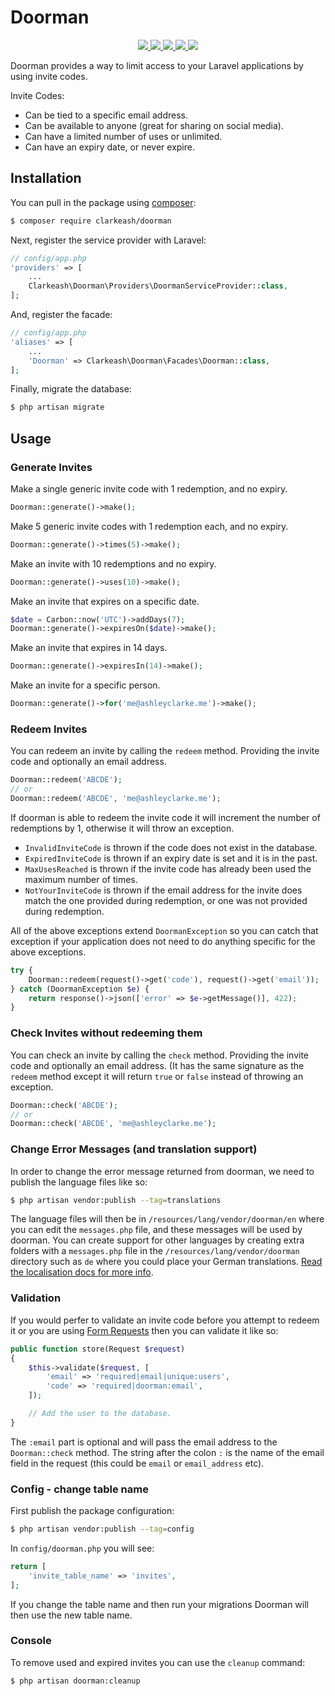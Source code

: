 # Doorman

<p align="center">
  <a href="https://travis-ci.org/clarkeash/doorman">
    <img src="https://img.shields.io/travis/clarkeash/doorman.svg?style=flat-square">
  </a>
  <a href="https://scrutinizer-ci.com/g/clarkeash/doorman/code-structure/master/code-coverage">
      <img src="https://img.shields.io/scrutinizer/coverage/g/clarkeash/doorman.svg?style=flat-square">
    </a>
  <a href="https://scrutinizer-ci.com/g/clarkeash/doorman">
    <img src="https://img.shields.io/scrutinizer/g/clarkeash/doorman.svg?style=flat-square">
  </a>
  <a href="https://github.com/clarkeash/doorman/blob/master/LICENSE">
    <img src="https://img.shields.io/github/license/clarkeash/doorman.svg?style=flat-square">
  </a>
  <a href="https://twitter.com/clarkeash">
    <img src="http://img.shields.io/badge/author-@clarkeash-blue.svg?style=flat-square">
  </a>
</p>

Doorman provides a way to limit access to your Laravel applications by using invite codes.

Invite Codes:
* Can be tied to a specific email address.
* Can be available to anyone (great for sharing on social media).
* Can have a limited number of uses or unlimited.
* Can have an expiry date, or never expire.

## Installation

You can pull in the package using [composer](https://getcomposer.org):

```bash
$ composer require clarkeash/doorman
```

Next, register the service provider with Laravel:

```php
// config/app.php
'providers' => [
    ...
    Clarkeash\Doorman\Providers\DoormanServiceProvider::class,
];
```

And, register the facade:

```php
// config/app.php
'aliases' => [
    ...
    'Doorman' => Clarkeash\Doorman\Facades\Doorman::class,
];
```

Finally, migrate the database:

```bash
$ php artisan migrate
```

## Usage

### Generate Invites

Make a single generic invite code with 1 redemption, and no expiry.
```php
Doorman::generate()->make();
```

Make 5 generic invite codes with 1 redemption each, and no expiry.
```php
Doorman::generate()->times(5)->make();
```

Make an invite with 10 redemptions and no expiry.
```php
Doorman::generate()->uses(10)->make();
```

Make an invite that expires on a specific date.
```php
$date = Carbon::now('UTC')->addDays(7);
Doorman::generate()->expiresOn($date)->make();
```

Make an invite that expires in 14 days.
```php
Doorman::generate()->expiresIn(14)->make();
```

Make an invite for a specific person.
```php
Doorman::generate()->for('me@ashleyclarke.me')->make();
```

### Redeem Invites

You can redeem an invite by calling the ````redeem```` method. Providing the invite code and optionally an email address.

```php
Doorman::redeem('ABCDE');
// or
Doorman::redeem('ABCDE', 'me@ashleyclarke.me');
```

If doorman is able to redeem the invite code it will increment the number of redemptions by 1, otherwise it will throw an exception.

* ````InvalidInviteCode```` is thrown if the code does not exist in the database.
* ````ExpiredInviteCode```` is thrown if an expiry date is set and it is in the past.
* ````MaxUsesReached```` is thrown if the invite code has already been used the maximum number of times.
* ````NotYourInviteCode```` is thrown if the email address for the invite does match the one provided during redemption, or one was not provided during redemption.

All of the above exceptions extend ````DoormanException```` so you can catch that exception if your application does not need to do anything specific for the above exceptions.

```php
try {
    Doorman::redeem(request()->get('code'), request()->get('email'));
} catch (DoormanException $e) {
    return response()->json(['error' => $e->getMessage()], 422);
}
```

### Check Invites without redeeming them

You can check an invite by calling the ````check```` method. Providing the invite code and optionally an email address. (It has the same signature as the ````redeem```` method except it will return ````true```` or ````false```` instead of throwing an exception.

```php
Doorman::check('ABCDE');
// or
Doorman::check('ABCDE', 'me@ashleyclarke.me');
```

### Change Error Messages (and translation support)

In order to change the error message returned from doorman, we need to publish the language files like so:

```bash
$ php artisan vendor:publish --tag=translations
```

The language files will then be in ````/resources/lang/vendor/doorman/en```` where you can edit the ````messages.php```` file, and these messages will be used by doorman. You can create support for other languages by creating extra folders with a ````messages.php```` file in the ````/resources/lang/vendor/doorman```` directory such as ````de```` where you could place your German translations. [Read the localisation docs for more info](https://laravel.com/docs/localization).

### Validation

If you would perfer to validate an invite code before you attempt to redeem it or you are using [Form Requests](https://laravel.com/docs/5.4/validation#form-request-validation) then you can validate it like so:

```php
public function store(Request $request)
{
    $this->validate($request, [
        'email' => 'required|email|unique:users',
        'code' => 'required|doorman:email',
    ]);

    // Add the user to the database.
}
```

The `:email` part is optional and will pass the email address to the `Doorman::check` method. The string after the colon `:` is the name of the email field in the request (this could be `email` or `email_address` etc).

### Config - change table name

First publish the package configuration:

```bash
$ php artisan vendor:publish --tag=config
```

In `config/doorman.php` you will see:

```php
return [
    'invite_table_name' => 'invites',
];
```
 If you change the table name and then run your migrations Doorman will then use the new table name.
 
 ### Console
 
 To remove used and expired invites you can use the `cleanup` command:
 
 ```bash
$ php artisan doorman:cleanup
```
